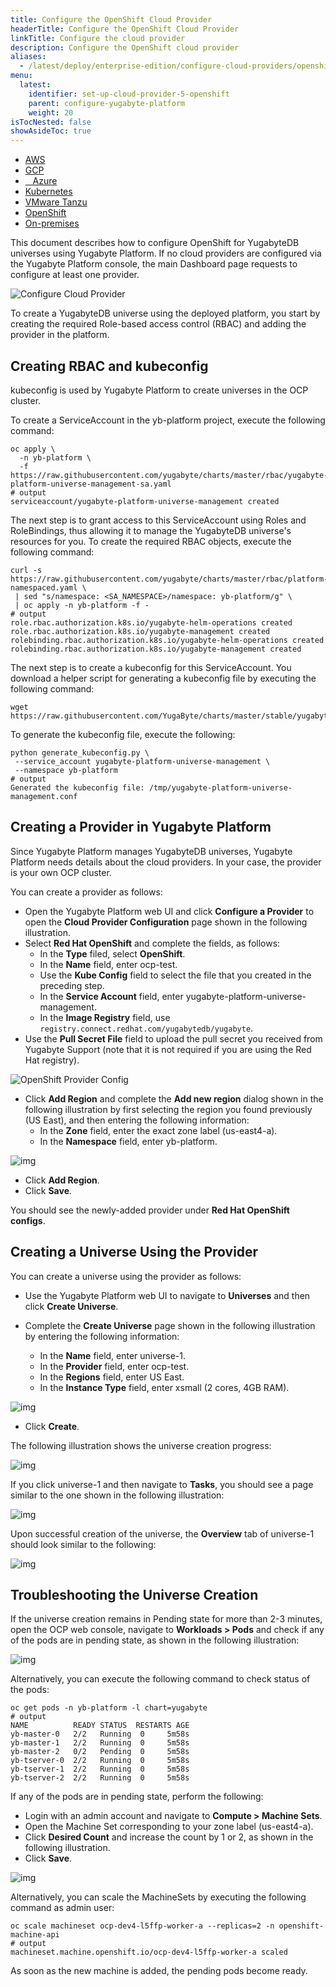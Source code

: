 ```yaml
---
title: Configure the OpenShift Cloud Provider
headerTitle: Configure the OpenShift Cloud Provider
linkTitle: Configure the cloud provider
description: Configure the OpenShift cloud provider
aliases:
  - /latest/deploy/enterprise-edition/configure-cloud-providers/openshift
menu:
  latest:
    identifier: set-up-cloud-provider-5-openshift
    parent: configure-yugabyte-platform
    weight: 20
isTocNested: false
showAsideToc: true
---
```


<ul class="nav nav-tabs-alt nav-tabs-yb">

  <li>
    <a href="/latest/yugabyte-platform/configure-yugabyte-platform/set-up-cloud-provider/aws" class="nav-link">
      <i class="fab fa-aws"></i>
      AWS
    </a>
  </li>

  <li>
    <a href="/latest/yugabyte-platform/configure-yugabyte-platform/set-up-cloud-provider/gcp" class="nav-link">
      <i class="fab fa-google" aria-hidden="true"></i>
      GCP
    </a>
  </li>

  <li>
    <a href="/latest/yugabyte-platform/configure-yugabyte-platform/set-up-cloud-provider/azure" class="nav-link">
      <i class="icon-azure" aria-hidden="true"></i>
      &nbsp;&nbsp; Azure
    </a>
  </li>

  <li>
    <a href="/latest/yugabyte-platform/configure-yugabyte-platform/set-up-cloud-provider/kubernetes" class="nav-link">
      <i class="fas fa-cubes" aria-hidden="true"></i>
      Kubernetes
    </a>
  </li>

  <li>
    <a href="/latest/yugabyte-platform/configure-yugabyte-platform/set-up-cloud-provider/vmware-tanzu" class="nav-link">
      <i class="fas fa-cubes" aria-hidden="true"></i>
      VMware Tanzu
    </a>
  </li>

<li>
    <a href="/latest/yugabyte-platform/configure-yugabyte-platform/set-up-cloud-provider/openshift" class="nav-link active">
      <i class="fas fa-cubes" aria-hidden="true"></i>OpenShift</a>
  </li>

  <li>
    <a href="/latest/yugabyte-platform/configure-yugabyte-platform/set-up-cloud-provider/on-premises" class="nav-link">
      <i class="fas fa-building"></i>
      On-premises
    </a>
  </li>

</ul>

This document describes how to configure OpenShift for YugabyteDB universes using Yugabyte Platform. If no cloud providers are configured via the Yugabyte Platform console, the main Dashboard page requests to configure at least one provider.

![Configure Cloud Provider](/images/ee/configure-cloud-provider.png)

To create a YugabyteDB universe using the deployed platform, you start by creating the required Role-based access control (RBAC) and adding the provider in the platform.

## Creating RBAC and kubeconfig

kubeconfig is used by Yugabyte Platform to create universes in the OCP cluster.

To create a ServiceAccount in the yb-platform project, execute the following command:

```shell
oc apply \
  -n yb-platform \
  -f https://raw.githubusercontent.com/yugabyte/charts/master/rbac/yugabyte-platform-universe-management-sa.yaml
# output
serviceaccount/yugabyte-platform-universe-management created
```

The next step is to grant access to this ServiceAccount using Roles and RoleBindings, thus allowing it to manage the YugabyteDB universe's resources for you. To create the required RBAC objects, execute the following command:

```shell
curl -s https://raw.githubusercontent.com/yugabyte/charts/master/rbac/platform-namespaced.yaml \
 | sed "s/namespace: <SA_NAMESPACE>/namespace: yb-platform/g" \
 | oc apply -n yb-platform -f -
# output
role.rbac.authorization.k8s.io/yugabyte-helm-operations created
role.rbac.authorization.k8s.io/yugabyte-management created
rolebinding.rbac.authorization.k8s.io/yugabyte-helm-operations created
rolebinding.rbac.authorization.k8s.io/yugabyte-management created
```

The next step is to create a kubeconfig for this ServiceAccount. You download a helper script for generating a kubeconfig file by executing the following command:

```shell
wget https://raw.githubusercontent.com/YugaByte/charts/master/stable/yugabyte/generate_kubeconfig.py
```

To generate the kubeconfig file, execute the following:

```shell
python generate_kubeconfig.py \
 --service_account yugabyte-platform-universe-management \
 --namespace yb-platform
# output
Generated the kubeconfig file: /tmp/yugabyte-platform-universe-management.conf
```

## Creating a Provider in Yugabyte Platform

Since Yugabyte Platform manages YugabyteDB universes, Yugabyte Platform needs details about the cloud providers. In your case, the provider is your own OCP cluster.

You can create a provider as follows:

- Open the Yugabyte Platform web UI and click **Configure a Provider** to open the **Cloud Provider Configuration** page shown in the following illustration.
- Select **Red Hat OpenShift** and complete the fields, as follows:
  - In the **Type** filed, select **OpenShift**.
  - In the **Name** field, enter ocp-test.
  - Use the **Kube Config** field to select the file that you created in the preceding step.
  - In the **Service Account** field, enter yugabyte-platform-universe-management.
  - In the **Image Registry** field, use `registry.connect.redhat.com/yugabytedb/yugabyte`.
- Use the **Pull Secret File** field to upload the pull secret you received from Yugabyte Support (note that it is not required if you are using the Red Hat registry). 

![OpenShift Provider Config](/images/ee/openshift-cloud-provider-setup.png)

- Click **Add Region** and complete the **Add new region** dialog shown in the following illustration by first selecting the region you found previously (US East), and then entering the following information:
  - In the **Zone** field, enter the exact zone label (us-east4-a).
  - In the **Namespace** field, enter yb-platform.

![img](https://lh5.googleusercontent.com/gQ-fTRZnDTp4kCqNaKo8KUgVA2mJeCCjaHiqzdCOcG4350yxgDGZojMWhsfdvcpLJbOio8sL8K932wmDM6_S8fIkL9wfKAo-b3340Yvc1Dy4FJ61o2Ec93DptkB_Ski1XqaU3UrT)

- Click **Add Region**.
- Click **Save**. 

You should see the newly-added provider under **Red Hat OpenShift configs**.

## Creating a Universe Using the Provider

You can create a universe using the provider as follows:

- Use the Yugabyte Platform web UI to navigate to **Universes** and then click **Create Universe**. 

- Complete the **Create Universe** page shown in the following illustration by entering the following information:

  - In the **Name** field, enter universe-1.
  - In the **Provider** field, enter ocp-test.
  - In the **Regions** field, enter US East.
  - In the **Instance Type** field, enter xsmall (2 cores, 4GB RAM).

![img](https://lh3.googleusercontent.com/E8EwHd0olx_ZmmpRN-vpem8TAvqqU_gPQGyuMJH9yDxKS89cswTURFASkAE0fDKWMCfImUknxbyN7z87SzaOJJE_PO6Wo4aKw7UHIdXy7oCxPgTmv2XvRMvAIvbRQygS0gz3oXNz)

- Click **Create**. 

The following illustration shows the universe creation progress:

![img](https://lh3.googleusercontent.com/wmVq3lUnqseriSgXcw-gwqNRct4CxUSZ0NnGwgVJ5UG-7GU8Ja4kKHGUZ428BmYOZvcemMLlod_9PBWQAFaj99bOybyW_XEc40X6mZL9fZKi6IQ9q7-Cr52XTfzjmw0ppGTN8b9Z)

If you click universe-1 and then navigate to **Tasks**, you should see a page similar to the one shown in the following illustration:

![img](https://lh3.googleusercontent.com/UFeWUHRm7Amxek1U8yxqeV3z4RiUll05Vo9VowiCImlELaCabHyaDFFT81XYbbBXUMoDAK8g13q9FP4ZbwOSAoCzsqGV83zqF9Jkcw_3pb4U4WxgC7MOiULbCpAArxIqSHMrDDIC)

Upon successful creation of the universe, the **Overview** tab of universe-1 should look similar to the following:

![img](https://lh5.googleusercontent.com/TpdExY6idrjH64UXfXKsY9RRwPaLU5OWfNHD_VZxrzRDWAXmG_dftROfNyxRX7TNWr7BgWxrsuZXOa4N_4KP9RHt4c9AgleCGSmziKudtIbqzrJAqOu7YL0oa9MpfdCmBvNE7rPL)

## Troubleshooting the Universe Creation

If the universe creation remains in Pending state for more than 2-3 minutes, open the OCP web console, navigate to **Workloads > Pods** and check if any of the pods are in pending state, as shown in the following illustration:

![img](https://lh5.googleusercontent.com/jHJnEpQ6baGDDuppWND7O6z2SZM4dOPkIFekGa556xUffhOjEFdkM3EUvL2BEQXponEkEjYOwIFmPKu3z35-d903Vhz0D2i_6MyZEXstkrHN1jpgQQFgFy675cNwyzhonpGf65l9)

Alternatively, you can execute the following command to check status of the pods:

```shell
oc get pods -n yb-platform -l chart=yugabyte
# output
NAME          READY STATUS  RESTARTS AGE
yb-master-0   2/2   Running  0     5m58s
yb-master-1   2/2   Running  0     5m58s
yb-master-2   0/2   Pending  0     5m58s
yb-tserver-0  2/2   Running  0     5m58s
yb-tserver-1  2/2   Running  0     5m58s
yb-tserver-2  2/2   Running  0     5m58s
```

If any of the pods are in pending state, perform the following: 

- Login with an admin account and navigate to **Compute > Machine Sets**.
- Open the Machine Set corresponding to your zone label (us-east4-a). 
- Click **Desired Count** and increase the count by 1 or 2, as shown in the following illustration.
- Click **Save**.

![img](https://lh3.googleusercontent.com/N7ZHbdmANOWytA4Byyxd5P93Kq51t9QSI9Nr0xSK1YPlBTJOHpbKuz6NDwYlmV2v02ZE_k8F2Xx85KFWQx8mAldYb9TUT01M7Gf3jJMVmlbQdK6_9apgyCr7s8_XF3iWEvVFl0OO)

Alternatively, you can scale the MachineSets by executing the following command as admin user:

```shell
oc scale machineset ocp-dev4-l5ffp-worker-a --replicas=2 -n openshift-machine-api
# output
machineset.machine.openshift.io/ocp-dev4-l5ffp-worker-a scaled
```

As soon as the new machine is added, the pending pods become ready.
